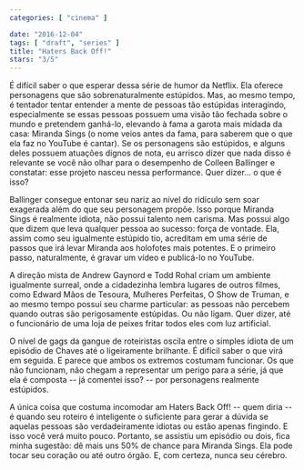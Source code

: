 ```yaml
---
categories: [ "cinema" ]

date: "2016-12-04"
tags: [ "draft", "series" ]
title: "Haters Back Off!"
stars: "3/5"
---
```

É difícil saber o que esperar dessa série de humor da Netflix. Ela oferece personagens que são sobrenaturalmente estúpidos. Mas, ao mesmo tempo, é tentador tentar entender a mente de pessoas tão estúpidas interagindo, especialmente se essas pessoas possuem uma visão tão fechada sobre o mundo e pretendem ganhá-lo, elevando à fama a garota mais midada da casa: Miranda Sings (o nome veios antes da fama, para saberem que o que ela faz no YouTube é cantar). Se os personagens são estúpidos, e alguns deles possuem atuações dignos de nota, eu arrisco dizer que nada disso é relevante se você não olhar para o desempenho de Colleen Ballinger e constatar: esse projeto nasceu nessa performance. Quer dizer... o que é isso?

Ballinger consegue entonar seu nariz ao nível do ridículo sem soar exagerada além do que seu personagem propõe. Isso porque Miranda Sings é realmente idiota, não possui talento nem carisma. Mas possui algo que dizem que leva qualquer pessoa ao sucesso: força de vontade. Ela, assim como seu igualmente estúpido tio, acreditam em uma série de passos que irá levar Miranda aos holofotes mais potentes. E o primeiro passo, naturalmente, é gravar um vídeo e publicá-lo no YouTube.

A direção mista de Andrew Gaynord e Todd Rohal criam um ambiente igualmente surreal, onde a cidadezinha lembra lugares de outros filmes, como Edward Mãos de Tesoura, Mulheres Perfeitas, O Show de Truman, e ao mesmo tempo possui seu charme particular: as pessoas não percebem quando outras são perigosamente estúpidas. Ou não ligam. Quer dizer, até o funcionário de uma loja de peixes fritar todos eles com luz artificial.

O nível de gags da gangue de roteiristas oscila entre o simples idiota de um episódio de Chaves até o ligeiramente brilhante. É difícil saber o que virá em seguida. E parece que ambos os extremos costumam funcionar. Os que não funcionam, não chegam a representar um perigo para a série, já que ela é composta -- já comentei isso? -- por personagens realmente estúpidos.

A única coisa que costuma incomodar am Haters Back Off! -- quem diria -- é quando seu roteiro é inteligente o suficiente para gerar a dúvida se aquelas pessoas são verdadeiramente idiotas ou estão apenas fingindo. E isso você verá muito pouco. Portanto, se assistiu um episódio ou dois, fica minha sugestão: dê mais uns 50% de chance para Miranda Sings. Ela pode tocar seu coração ou até outro órgão. E, com certeza, nunca seu cérebro.
